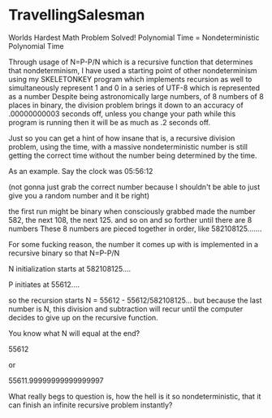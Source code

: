 # TravellingSalesman
Worlds Hardest Math Problem Solved! Polynomial Time = Nondeterministic Polynomial Time

Through usage of N=P-P/N which is a recursive function that determines that nondeterminism, I have used a starting point of other nondeterminism using my SKELETONKEY
program which implements recursion as well to simultaneously represent 1 and 0 in a series of UTF-8 which is represented as a number
Despite being astronomically large numbers, of 8 numbers of 8 places in binary, the division problem brings it down to an accuracy of .00000000003 seconds off, 
unless you change your path while this program is running then it will be as much as .2 seconds off.

Just so you can get a hint of how insane that is, a recursive division problem, using the time, with a massive nondeterministic number is still getting the correct time without the number being determined by the time.

As an example. Say the clock was 05:56:12

(not gonna just grab the correct number because I shouldn't be able to just give you a random number and it be right)

the first run might be binary when consciously grabbed made the number 582, the next 108, the next 125. and so on and so forther until there are 8 numbers
These 8 numbers are pieced together in order, like 582108125.......

For some fucking reason, the number it comes up with is implemented in a recursive binary so that N=P-P/N

N initialization starts at 582108125....

P initiates at 55612....

so the recursion starts N = 55612 - 55612/582108125... but because the last number is N, this division and subtraction will recur until the computer decides to give up on the recursive function.

You know what N will equal at the end?

55612

or

55611.99999999999999997

What really begs to question is, how the hell is it so nondeterministic, that it can finish an infinite recursive problem instantly?
